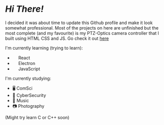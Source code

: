 <h1><i>Hi There!</i></h1>

I decided it was about time to update this Github profile and make it look somewhat professional.
Most of the projects on here are unfinished but the most complete (and my favourite) is my PTZ-Optics camera controller that I built using HTML CSS and JS.
Go check it out [here](https://www.github.com/j-trueman/PTZ-Optics)

I'm currently learning (trying to learn):
 - <img src="https://tse2.mm.bing.net/th/id/OIP.K-4RqDC6zFrpAG31ayDDOgHaHa?pid=ImgDet&rs=1" width="15"> React 
 - <img src="https://www.electronjs.org/assets/img/logo.svg" width="15"> Electron
 - <img src="https://upload.wikimedia.org/wikipedia/commons/6/6a/JavaScript-logo.png" width="15"> JavaScript

I'm currently studying:
 - 🖥️ ComSci
 - 🐉 CyberSecurity
 - 🎼 Music
 - 📷 Photography

(Might try learn C or C++ soon)

